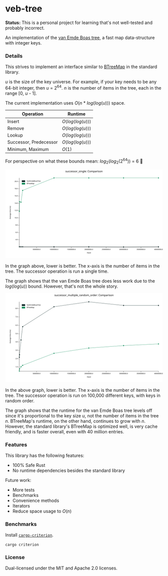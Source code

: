 # veb-tree

**Status:** This is a personal project for learning that's not well-tested and
probably incorrect.

An implementation of the [van Emde Boas tree][veb-tree], a fast map
data-structure with integer keys.

[veb-tree]: https://en.wikipedia.org/wiki/Van_Emde_Boas_tree

### Details

This strives to implement an interface similar to [BTreeMap][btree-map-docs] in
the standard library.

_u_ is the size of the key universe.  For example, if your key needs to be any
64-bit integer, then _u_ = 2<sup>64</sup>.  _n_ is the number of items in the
tree, each in the range [0, _u_ - 1].

The current implementation uses _O_(_n_ * _log_(_log_(_u_))) space.

Operation|Runtime|
---|---
Insert|_O_(_log_(_log_(_u_)))|
Remove|_O_(_log_(_log_(_u_)))|
Lookup|_O_(_log_(_log_(_u_)))|
Successor, Predecessor|_O_(_log_(_log_(_u_)))|
Minimum, Maximum|_O_(1)|

For perspective on what these bounds mean: _log_<sub>2</sub>(_log_<sub>2</sub>(2<sup>64</sup>)) = 6 🤯

![Single Run of Successor Comparison with BTreeMap](/doc/successor_single_comparison.svg)

In the graph above, lower is better.  The x-axis is the number of items in the
tree.  The successor operation is run a single time.

The graph shows that the van Emde Boas tree does less work due to the
_log_(_log_(_u_)) bound.  However, that's not the whole story.

![Multiple Runs of Successor Comparison with BTreeMap](/doc/successor_multiple_random_order_comparison.svg)

In the above graph, lower is better.  The x-axis is the number of items in the
tree.  The successor operation is run on 100,000 different keys, with keys in
random order.

The graph shows that the runtime for the van Emde Boas tree levels off since
it's proportional to the key size _u_, not the number of items in the tree _n_.
BTreeMap's runtime, on the other hand, continues to grow with _n_.  However, the
standard library's BTreeMap is optimized well, is very cache friendly, and is
faster overall, even with 40 million entries.

[btree-map-docs]: https://doc.rust-lang.org/std/collections/struct.BTreeMap.html

### Features

This library has the following features:

- 100% Safe Rust
- No runtime dependencies besides the standard library

Future work:

- More tests
- Benchmarks
- Convenience methods
- Iterators
- Reduce space usage to _O_(_n_)

### Benchmarks

Install [`cargo-criterion`](https://github.com/bheisler/cargo-criterion).

```shell
cargo criterion
```

### License

Dual-licensed under the MIT and Apache 2.0 licenses.
